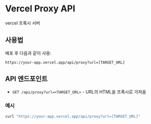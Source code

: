 # Vercel Proxy API

vercel 프록시 서버

## 사용법

배포 후 다음과 같이 사용:

```
https://your-app.vercel.app/api/proxy?url=[TARGET_URL]
```

## API 엔드포인트

- `GET /api/proxy?url=<TARGET_URL>` - URL의 HTML을 프록시로 가져옴

### 예시
```bash
curl "https://your-app.vercel.app/api/proxy?url=[TARGET_URL]"
```
